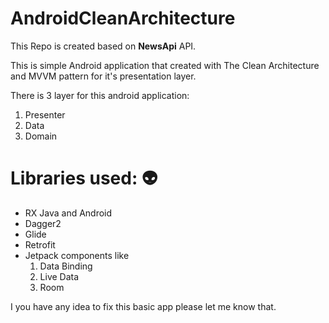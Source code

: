 # AndroidCleanArchitecture
This Repo is created based on **NewsApi** API.

This is simple Android application that created with The Clean Architecture and MVVM pattern for it's presentation layer.

There is 3 layer for this android application:
1.  Presenter
2.  Data 
3.  Domain


# Libraries used: :alien:
*  RX Java and Android 
*  Dagger2
*  Glide
*  Retrofit
*  Jetpack components like 
    1.  Data Binding
    2.  Live Data
    3.  Room

I you have any idea to fix this basic app please let me know that.
